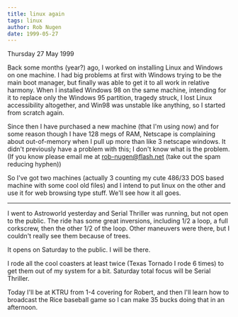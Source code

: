 ```yaml
---
title: linux again
tags: linux
author: Rob Nugen
date: 1999-05-27
---
```


<p class=date>Thursday 27 May 1999</p>

<p>Back some months (year?) ago, I worked on installing Linux and Windows on one machine.  I had big problems at first with Windows trying to be the main boot manager, but finally was able to get it to all work in relative harmony.  When I installed Windows 98 on the same machine, intending for it to replace only the Windows 95 partition, tragedy struck, I lost Linux accessibility altogether, and Win98 was unstable like anything, so I started from scratch again.

<p>Since then I have purchased a new machine (that I'm using now) and for some reason though I have 128 megs of RAM, Netscape is complaining about out-of-memory when I pull up more than like 3 netscape windows.  It didn't previously have a problem with this; I don't know what is the problem.  (If you know please email me at <a href="mailto:rob-nugen@flash.net">rob-nugen@flash.net</a> (take out the spam reducing hyphen))

<p>So I've got two machines (actually 3 counting my cute 486/33 DOS based machine with some cool old files) and I intend to put linux on the other and use it for web browsing type stuff.  We'll see how it all goes.

<p><hr>

<p>I went to Astroworld yesterday and Serial Thriller was running, but not open to the public.  The ride has some great inversions, including 1/2 a loop, a full corkscrew, then the other 1/2 of the loop.  Other maneuvers were there, but I couldn't really see them because of trees.

<p>It opens on Saturday to the public.  I will be there.

<p>I rode all the cool coasters at least twice (Texas Tornado I rode 6 times) to get them out of my system for a bit.  Saturday total focus will be Serial Thriller.

<p>Today I'll be at KTRU from 1-4 covering for Robert, and then I'll learn how to broadcast the Rice baseball game so I can make 35 bucks doing that in an afternoon.
